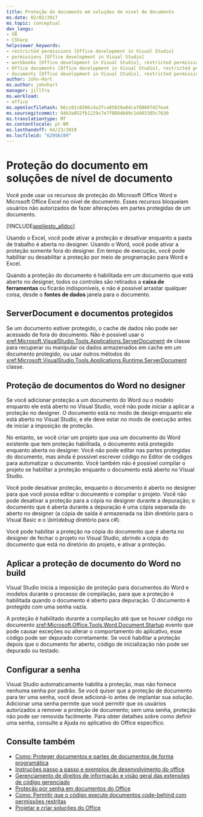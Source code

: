 ```yaml
---
title: Proteção do documento em soluções de nível de documento
ms.date: 02/02/2017
ms.topic: conceptual
dev_langs:
- VB
- CSharp
helpviewer_keywords:
- restricted permissions [Office development in Visual Studio]
- permissions [Office development in Visual Studio]
- workbooks [Office development in Visual Studio], restricted permissions
- Office documents [Office development in Visual Studio], restricted permissions
- documents [Office development in Visual Studio], restricted permissions
author: John-Hart
ms.author: johnhart
manager: jillfra
ms.workload:
- office
ms.openlocfilehash: b6cc01c6506c4a3fca85029a8dcaf08607427ea4
ms.sourcegitcommit: 94b3a052fb1229c7e7f8804b09c1d403385c7630
ms.translationtype: MT
ms.contentlocale: pt-BR
ms.lasthandoff: 04/23/2019
ms.locfileid: "62956199"
---
```

# <a name="document-protection-in-document-level-solutions"></a>Proteção do documento em soluções de nível de documento
  Você pode usar os recursos de proteção do Microsoft Office Word e Microsoft Office Excel no nível de documento. Esses recursos bloqueiam usuários não autorizados de fazer alterações em partes protegidas de um documento.

 [!INCLUDE[appliesto_alldoc](../vsto/includes/appliesto-alldoc-md.md)]

 Usando o Excel, você pode ativar a proteção e desativar enquanto a pasta de trabalho é aberta no designer. Usando o Word, você pode ativar a proteção somente fora do designer. Em tempo de execução, você pode habilitar ou desabilitar a proteção por meio de programação para Word e Excel.

 Quando a proteção do documento é habilitada em um documento que está aberto no designer, todos os controles são retirados a **caixa de ferramentas** ou ficarão indisponíveis, e não é possível arrastar qualquer coisa, desde o **fontes de dados** janela para o documento.

## <a name="serverdocument-and-protected-documents"></a>ServerDocument e documentos protegidos
 Se um documento estiver protegido, o cache de dados não pode ser acessado de fora do documento. Não é possível usar o <xref:Microsoft.VisualStudio.Tools.Applications.ServerDocument> de classe para recuperar ou manipular os dados armazenados em cache em um documento protegido, ou usar outros métodos do <xref:Microsoft.VisualStudio.Tools.Applications.Runtime.ServerDocument> classe.

## <a name="word-document-protection-in-the-designer"></a>Proteção de documentos do Word no designer
 Se você adicionar proteção a um documento do Word ou o modelo enquanto ele está aberto no Visual Studio, você não pode iniciar a aplicar a proteção no designer. O documento está no modo de design enquanto ele está aberto no Visual Studio, e ele deve estar no modo de execução antes de iniciar a imposição de proteção.

 No entanto, se você criar um projeto que usa um documento do Word existente que tem proteção habilitada, o documento está protegido enquanto aberta no designer. Você não pode editar nas partes protegidas do documento, mas ainda é possível escrever código no Editor de códigos para automatizar o documento. Você também não é possível compilar o projeto se habilitar a proteção enquanto o documento está aberto no Visual Studio.

 Você pode desativar proteção, enquanto o documento é aberto no designer para que você possa editar o documento e compilar o projeto. Você não pode desativar a proteção para a cópia no designer durante a depuração; o documento que é aberta durante a depuração é uma cópia separada do aberto no designer (a cópia de saída é armazenada na *\bin* diretório para o Visual Basic e o *\bin\debug* diretório para c#).

 Você pode habilitar a proteção na cópia do documento que é aberta no designer de fechar o projeto no Visual Studio, abrindo a cópia do documento que está no diretório do projeto, e ativar a proteção.

## <a name="enforce-word-document-protection-on-build"></a>Aplicar a proteção de documento do Word no build
 Visual Studio inicia a imposição de proteção para documentos do Word e modelos durante o processo de compilação, para que a proteção é habilitada quando o documento é aberto para depuração. O documento é protegido com uma senha vazia.

 A proteção é habilitado durante a compilação até que se houver código no documento <xref:Microsoft.Office.Tools.Word.Document.Startup> evento que pode causar exceções ou alterar o comportamento do aplicativo, esse código pode ser depurado corretamente. Se você habilitar a proteção depois que o documento for aberto, código de inicialização não pode ser depurado ou testado.

## <a name="setting-the-password"></a>Configurar a senha
 Visual Studio automaticamente habilita a proteção, mas não fornece nenhuma senha por padrão. Se você quiser que a proteção de documento para ter uma senha, você deve adicioná-lo antes de implantar sua solução. Adicionar uma senha permite que você permitir que os usuários autorizados a remover a proteção de documento; sem uma senha, proteção não pode ser removida facilmente. Para obter detalhes sobre como definir uma senha, consulte a Ajuda no aplicativo do Office específico.

## <a name="see-also"></a>Consulte também
- [Como: Proteger documentos e partes de documentos de forma programática](../vsto/how-to-programmatically-protect-documents-and-parts-of-documents.md)
- [Instruções passo a passo e exemplos de desenvolvimento do office](../vsto/office-development-samples-and-walkthroughs.md)
- [Gerenciamento de direitos de informação e visão geral das extensões de código gerenciado](../vsto/information-rights-management-and-managed-code-extensions-overview.md)
- [Proteção por senha em documentos do Office](../vsto/password-protection-on-office-documents.md)
- [Como: Permitir que o código execute documentos code-behind com permissões restritas](../vsto/how-to-permit-code-to-run-behind-documents-with-restricted-permissions.md)
- [Projetar e criar soluções do Office](../vsto/designing-and-creating-office-solutions.md)
